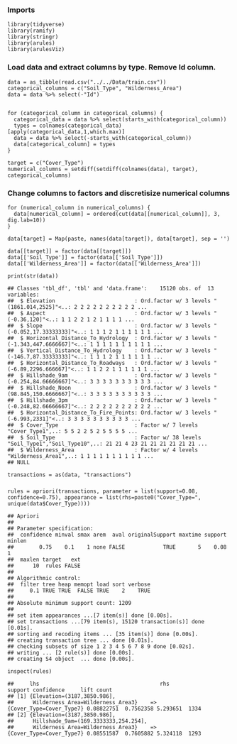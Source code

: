 ### Imports

    library(tidyverse)
    library(ramify)
    library(stringr)
    library(arules)
    library(arulesViz)

### Load data and extract columns by type. Remove Id column.

    data = as_tibble(read.csv("../../Data/train.csv"))
    categorical_columns = c("Soil_Type", "Wilderness_Area")
    data = data %>% select(-"Id")


    for (categorical_column in categorical_columns) {
      categorical_data = data %>% select(starts_with(categorical_column))
      types = colnames(categorical_data)[apply(categorical_data,1,which.max)]
      data = data %>% select(-starts_with(categorical_column))
      data[categorical_column] = types
    }

    target = c("Cover_Type")
    numerical_columns = setdiff(setdiff(colnames(data), target), categorical_columns)

### Change columns to factors and discretisize numerical columns

    for (numerical_column in numerical_columns) {
      data[numerical_column] = ordered(cut(data[[numerical_column]], 3, dig.lab=10))
    }

    data[target] = Map(paste, names(data[target]), data[target], sep = '')

    data[[target]] = factor(data[[target]])
    data[['Soil_Type']] = factor(data[['Soil_Type']])
    data[['Wilderness_Area']] = factor(data[['Wilderness_Area']])

    print(str(data))

    ## Classes 'tbl_df', 'tbl' and 'data.frame':    15120 obs. of  13 variables:
    ##  $ Elevation                         : Ord.factor w/ 3 levels "(1861.014,2525]"<..: 2 2 2 2 2 2 2 2 2 2 ...
    ##  $ Aspect                            : Ord.factor w/ 3 levels "(-0.36,120]"<..: 1 1 2 2 1 2 1 1 1 1 ...
    ##  $ Slope                             : Ord.factor w/ 3 levels "(-0.052,17.33333333]"<..: 1 1 1 2 1 1 1 1 1 1 ...
    ##  $ Horizontal_Distance_To_Hydrology  : Ord.factor w/ 3 levels "(-1.343,447.6666667]"<..: 1 1 1 1 1 1 1 1 1 1 ...
    ##  $ Vertical_Distance_To_Hydrology    : Ord.factor w/ 3 levels "(-146.7,87.33333333]"<..: 1 1 1 2 1 1 1 1 1 1 ...
    ##  $ Horizontal_Distance_To_Roadways   : Ord.factor w/ 3 levels "(-6.89,2296.666667]"<..: 1 1 2 2 1 1 1 1 1 1 ...
    ##  $ Hillshade_9am                     : Ord.factor w/ 3 levels "(-0.254,84.66666667]"<..: 3 3 3 3 3 3 3 3 3 3 ...
    ##  $ Hillshade_Noon                    : Ord.factor w/ 3 levels "(98.845,150.6666667]"<..: 3 3 3 3 3 3 3 3 3 3 ...
    ##  $ Hillshade_3pm                     : Ord.factor w/ 3 levels "(-0.248,82.66666667]"<..: 2 2 2 2 2 2 2 2 2 2 ...
    ##  $ Horizontal_Distance_To_Fire_Points: Ord.factor w/ 3 levels "(-6.993,2331]"<..: 3 3 3 3 3 3 3 3 3 3 ...
    ##  $ Cover_Type                        : Factor w/ 7 levels "Cover_Type1",..: 5 5 2 2 5 2 5 5 5 5 ...
    ##  $ Soil_Type                         : Factor w/ 38 levels "Soil_Type1","Soil_Type10",..: 21 21 4 23 21 21 21 21 21 21 ...
    ##  $ Wilderness_Area                   : Factor w/ 4 levels "Wilderness_Area1",..: 1 1 1 1 1 1 1 1 1 1 ...
    ## NULL

    transactions = as(data, "transactions")

### 

    rules = apriori(transactions, parameter = list(support=0.08, confidence=0.75), appearance = list(rhs=paste0("Cover_Type=", unique(data$Cover_Type))))

    ## Apriori
    ## 
    ## Parameter specification:
    ##  confidence minval smax arem  aval originalSupport maxtime support minlen
    ##        0.75    0.1    1 none FALSE            TRUE       5    0.08      1
    ##  maxlen target   ext
    ##      10  rules FALSE
    ## 
    ## Algorithmic control:
    ##  filter tree heap memopt load sort verbose
    ##     0.1 TRUE TRUE  FALSE TRUE    2    TRUE
    ## 
    ## Absolute minimum support count: 1209 
    ## 
    ## set item appearances ...[7 item(s)] done [0.00s].
    ## set transactions ...[79 item(s), 15120 transaction(s)] done [0.01s].
    ## sorting and recoding items ... [35 item(s)] done [0.00s].
    ## creating transaction tree ... done [0.01s].
    ## checking subsets of size 1 2 3 4 5 6 7 8 9 done [0.02s].
    ## writing ... [2 rule(s)] done [0.00s].
    ## creating S4 object  ... done [0.00s].

    inspect(rules)

    ##     lhs                                      rhs                         support confidence     lift count
    ## [1] {Elevation=(3187,3850.986],                                                                           
    ##      Wilderness_Area=Wilderness_Area3}    => {Cover_Type=Cover_Type7} 0.08822751  0.7562358 5.293651  1334
    ## [2] {Elevation=(3187,3850.986],                                                                           
    ##      Hillshade_9am=(169.3333333,254.254],                                                                 
    ##      Wilderness_Area=Wilderness_Area3}    => {Cover_Type=Cover_Type7} 0.08551587  0.7605882 5.324118  1293
